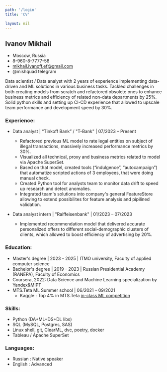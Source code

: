 ```yaml
---
path: '/login'
title: 'CV'

layout: nil
---
```

## Ivanov Mikhail


* Moscow, Russia 
* 8-960-8-7777-58 
* mikhail.ivanoff.ef@gmail.com
* @mishquad telegram

Data scientist / Data analyst with 2 years of experience implementing data-driven and ML solutions in various business tasks. Tackled challenges in both creating models from scratch and refactored obsolete ones to enhance business metrics and efficiency of related non-data departments by 25%. Solid python skills and setting up CI-CD experience that allowed to upscale team performance and development speed by 30%.


### Experience:
* Data analyst | “Tinkoff Bank” / "T-Bank" | 07/2023 – Present
  * Refactored previous ML model to rate legal entities on subject of illegal transactions, massively increased performance metrics by 30%.
  * Visualized all technical, proxy and business metrics related to model via Apache SuperSet.
  * Based on that model, created tools (“indulgence”, “autocampaign”) that automatize scripted actions of 3 employees, that were doing manual check.
  * Created Python tool for analysts team to monitor data drift to speed up research and detect anomalies.
  * Integrated team's solutions into company's general FeatureStore allowing to extend possibilites for feature analysis and pipilined validation.
    
* Data analyst intern | "Raiffeisenbank" | 01/2023 – 07/2023
  * Implemented recommendation model that delivered accurate personalized offers to different social-demographic clusters of clients, which allowed to boost efficiency of advertising by 20%.
    
### Education:
* Master's degree | 2023 - 2025 | ITMO university, Faculty of applied computer science
* Bachelor's degree | 2019 - 2023 | Russian Presidential Academy (RANEPA), Faculty of Economics 
* Coursera, 2022: Data Science and Machine Learning specialization by Yandex&MIPT
* MTS.Teta ML Summer school | 06/2021 – 09/2021
  * Kaggle : Top 4% in MTS.Teta [in-class ML competition](https://www.kaggle.com/c/mts-ml-summer-school/leaderboard)

### Skills:
* Python (DA+ML+DS+DL libs)
* SQL (MySQL, Postgres, SAS)
* Linux shell, git, ClearML, dvc, poetry, docker
* Tableau / Apache SuperSet

### Languages:
* Russian : Native speaker
* English : Advanced

